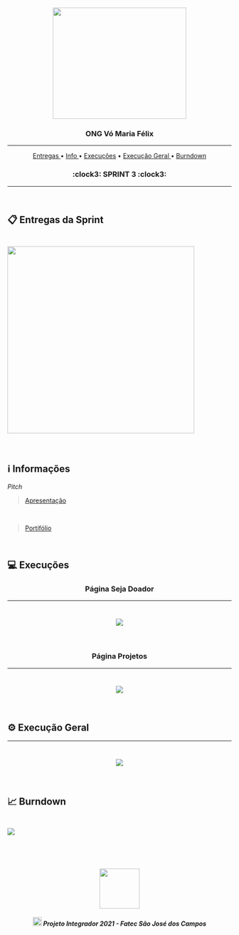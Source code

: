 <br>

<p align="center">
      <img src="/Imagens Gerais/Logo.jpg" width="300" height="250">
      <h3 align="center"> ONG Vó Maria Félix </h3>
<p align="center">

<hr>

<p align="center">
  <a href ="#clipboard-entregas-da-sprint"> Entregas </a>  • 
  <a href ="#information_source-informações"> Info </a>  • 
  <a href ="#computer-Execuções"> Execuções</a>  • 
  <a href ="#gear-execução-geral"> Execução Geral </a> • 
  <a href ="#chart_with_upwards_trend-burndown"> Burndown </a> 
  <h3 align="center"> :clock3: SPRINT 3 :clock3: </h3>


</p>

<hr>

<br>

## :clipboard: Entregas da Sprint

<h1 align="left"> <img src = "/Imagens Gerais/card3.png" height="420" /></h1>

<br>

## :information_source: Informações

*Pitch*
> [Apresentação](https://github.com/DeskwarePI/API-VoMariaFelix/blob/main/SPRINT%203/Documenta%C3%A7%C3%A3o/Apresenta%C3%A7%C3%A3o.pdf)

<br>

> [Portifólio](https://github.com/DeskwarePI/API-VoMariaFelix/tree/main/SPRINT%203/Execu%C3%A7%C3%A3o)

<br>


## :computer: Execuções

<h3 align="center">Página Seja Doador</h3>

<hr>

<h1 align="center"> <img src = "/SPRINT 3/Execução/Página doação.gif"/></h1>

<br>

<h3 align="center">Página Projetos</h3>

<hr>

<h1 align="center"> <img src = "/SPRINT 3/Execução/Página projetos.gif"/></h1>

<br>

## :gear: Execução Geral

<hr>

<h1 align="center"> <img src = "/SPRINT 3/Execução/Execução total.gif"/></h1>

<br>

## :chart_with_upwards_trend: Burndown

<h1 align="left"> <img src = "/SPRINT 3/Documentação/burndown.png"/></h1>

<br>


 <h1 align="center"> <img src = "/Imagens Gerais/Fatec.jpg" height="90" /></h1>
 
 <h5 align="center"> <img src = "/Imagens Gerais/faTec.png" width="20" height="20" /> Projeto Integrador 2021 - Fatec São José dos Campos </h5>